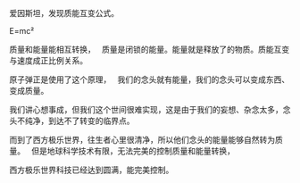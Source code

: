 爱因斯坦，发现质能互变公式。

E=mc²

质量和能量能相互转换，
&nbsp;
质量是闭锁的能量。能量就是释放了的物质。质能互变与速度成正比例关系。

原子弹正是使用了这个原理，
&nbsp;
我们的念头就有能量，我们的念头可以变成东西、变成质量。

我们讲心想事成，但我们这个世间很难实现，这是由于我们的妄想、杂念太多，念头不纯净，到达不了转变的临界点。

而到了西方极乐世界，往生者心里很清净，所以他们念头的能量能够自然转为质量。
&nbsp;
但是地球科学技术有限，无法完美的控制质量和能量转换，

西方极乐世界科技已经达到圆满，能完美控制。